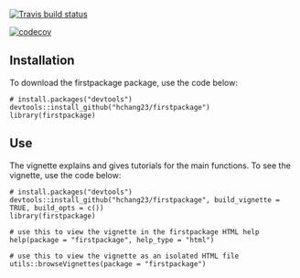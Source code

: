   <!-- badges: start -->
  [![Travis build status](https://travis-ci.com/hchang23/firstpackage.svg?branch=master)](https://travis-ci.com/hchang23/firstpackage)
  
  [![codecov](https://codecov.io/gh/hchang23/firstpackage/branch/master/graph/badge.svg)](https://codecov.io/gh/hchang23/firstpackage)
  <!-- badges: end -->

## Installation

To download the firstpackage package, use the code below:

```{r}
# install.packages("devtools")
devtools::install_github("hchang23/firstpackage")
library(firstpackage)
```

## Use

The vignette explains and gives tutorials for the main functions. To see the 
vignette, use the code below:

```{r}
# install.packages("devtools")
devtools::install_github("hchang23/firstpackage", build_vignette = TRUE, build_opts = c())
library(firstpackage)

# use this to view the vignette in the firstpackage HTML help
help(package = "firstpackage", help_type = "html")

# use this to view the vignette as an isolated HTML file
utils::browseVignettes(package = "firstpackage")
```
